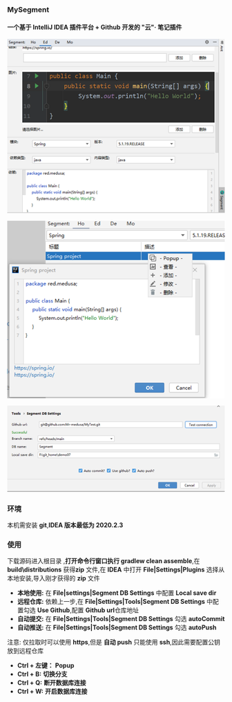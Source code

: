 ### MySegment

#### 一个基于 IntelliJ IDEA 插件平台 + Github 开发的 "云"· 笔记插件

![](imgs/01.png)

![](imgs/02.png)

![](imgs/03.png)

### 环境

本机需安装 **git**,**IDEA 版本最低为 2020.2.3**

### 使用

下载源码进入根目录 ,**打开命令行窗口执行 gradlew clean assemble**,在 **build\distributions** 获得**zip** 文件,在 **IDEA** 中打开 **File|Settings|Plugins**  选择从本地安装,导入刚才获得的 **zip** 文件

- **本地使用:** 在 **File|settings|Segment DB Settings** 中配置 **Local save dir**
- **远程仓库:** 依赖上一步,在 **File|Settings|Tools|Segment DB Settings** 中配置勾选 **Use Github**,配置 **Github url**仓库地址
- **自动提交:** 在 **File|Settings|Tools|Segment DB Settings** 勾选 **autoCommit**
- **自动推送:** 在 **File|Settings|Tools|Segment DB Settings** 勾选 **autoPush**

注意: 仅拉取时可以使用 **https**,但是 **自动 push** 只能使用 **ssh**,因此需要配置公钥放到远程仓库


- **Ctrl + 左键：** **Popup** 
- **Ctrl + B:** **切换分支**
- **Ctrl + Q:** **断开数据库连接**
- **Ctrl + W:** **开启数据库连接**